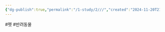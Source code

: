 ```yaml
---
{"dg-publish":true,"permalink":"/1-study/2///","created":"2024-11-20T21:02:29.443+09:00","updated":"2025-06-26T17:09:16.111+09:00"}
---
```


#펫 #반려동물 
